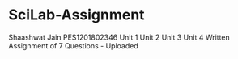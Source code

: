 # SciLab-Assignment

Shaashwat Jain
PES1201802346
Unit 1
Unit 2
Unit 3
Unit 4
Written Assignment of 7 Questions - Uploaded
